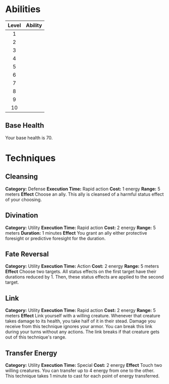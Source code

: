 # Abilities
| Level | Ability |
| :---: | ------- |
|   1   |         |
|   2   |         |
|   3   |         |
|   4   |         |
|   5   |         |
|   6   |         |
|   7   |         |
|   8   |         |
|   9   |         |
|  10   |         |

## Base Health
Your base health is 70.

# Techniques
## Cleansing
**Category:** Defense
**Execution Time:** Rapid action
**Cost:** 1 energy
**Range:** 5 meters
**Effect**
	Choose an ally. This ally is cleansed of a harmful status effect of your choosing.

## Divination
**Category:** Utility
**Execution Time:** Rapid action
**Cost:** 2 energy
**Range:** 5 meters
**Duration:** 1 minutes
**Effect**
	You grant an ally either protective foresight or predictive foresight for the duration.

## Fate Reversal
**Category:** Utility
**Execution Time:** Action 
**Cost:** 2 energy
**Range:** 5 meters
**Effect**
	Choose two targets. 
	All status effects on the first target have their durations reduced by 1. Then, these status effects are applied to the second target.

## Link
**Category:** Utility
**Execution Time:** Rapid action
**Cost:** 2 energy
**Range:** 5 meters
**Effect**
	Link yourself with a willing creature. Whenever that creature takes damage to its health, you take half of it in their stead. Damage you receive from this technique ignores your armor.
	You can break this link during your turns without any actions. The link breaks if that creature gets out of this technique's range.

## Transfer Energy
**Category:** Utility
**Execution Time:** Special
**Cost:** 2 energy
**Effect**
	Touch two willing creatures. You can transfer up to 4 energy from one to the other. This technique takes 1 minute to cast for each point of energy transferred.

